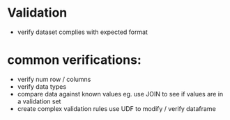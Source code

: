 # Validation
- verify dataset complies with expected format

# common verifications:
- verify num row / columns 
- verify data types
- compare data against known values
  eg. use JOIN to see if values are in a validation set
- create complex validation rules 
  use UDF to modify / verify dataframe



  